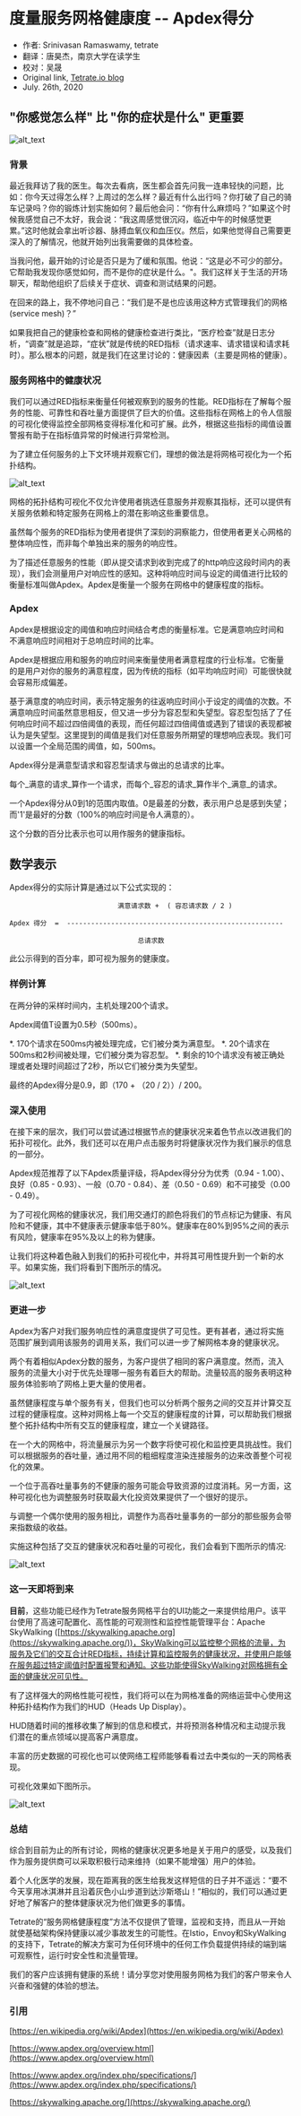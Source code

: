 # 度量服务网格健康度 -- Apdex得分
- 作者: Srinivasan Ramaswamy, tetrate
- 翻译：唐昊杰，南京大学在读学生
- 校对：吴晟
- Original link, [Tetrate.io blog](https://www.tetrate.io/blog/the-apdex-score-for-measuring-service-mesh-health/)
- July. 26th, 2020

## "你感觉怎么样" 比 "你的症状是什么" 更重要

![alt_text](../../.vuepress/public/static/blog/2020-07-26-apdex-and-skywalking/intro_image.png "Intro to Apdex")

### **背景**

最近我拜访了我的医生。每次去看病，医生都会首先问我一连串轻快的问题，比如：你今天过得怎么样？上周过的怎么样？最近有什么出行吗？你打破了自己的骑车记录吗？你的锻炼计划实施如何？最后他会问：“你有什么麻烦吗？”如果这个时候我感觉自己不太好，我会说：“我这周感觉很沉闷，临近中午的时候感觉更累。”这时他就会拿出听诊器、脉搏血氧仪和血压仪。然后，如果他觉得自己需要更深入的了解情况，他就开始列出我需要做的具体检查。

当我问他，最开始的讨论是否只是为了缓和氛围。他说：“这是必不可少的部分。它帮助我发现你感觉如何，而不是你的症状是什么。"。我们这样关于生活的开场聊天，帮助他组织了后续关于症状、调查和测试结果的问题。

在回来的路上，我不停地问自己：“我们是不是也应该用这种方式管理我们的网格(service mesh)？”

如果我把自己的健康检查和网格的健康检查进行类比，“医疗检查”就是日志分析，“调查”就是追踪，“症状”就是传统的RED指标（请求速率、请求错误和请求耗时）。那么根本的问题，就是我们在这里讨论的：健康因素（主要是网格的健康）。


### **服务网格中的健康状况**

我们可以通过RED指标来衡量任何被观察到的服务的性能。RED指标在了解每个服务的性能、可靠性和吞吐量方面提供了巨大的价值。这些指标在网格上的令人信服的可视化使得监控全部网格变得标准化和可扩展。此外，根据这些指标的阈值设置警报有助于在指标值异常的时候进行异常检测。

为了建立任何服务的上下文环境并观察它们，理想的做法是将网格可视化为一个拓扑结构。

![alt_text](../../.vuepress/public/static/blog/2020-07-26-apdex-and-skywalking/mesh-1.png "Topology")

网格的拓扑结构可视化不仅允许使用者挑选任意服务并观察其指标，还可以提供有关服务依赖和特定服务在网格上的潜在影响这些重要信息。

虽然每个服务的RED指标为使用者提供了深刻的洞察能力，但使用者更关心网格的整体响应性，而非每个单独出来的服务的响应性。

为了描述任意服务的性能（即从提交请求到收到完成了的http响应这段时间内的表现），我们会测量用户对响应性的感知。这种将响应时间与设定的阈值进行比较的衡量标准叫做Apdex。Apdex是衡量一个服务在网格中的健康程度的指标。

### **Apdex**

Apdex是根据设定的阈值和响应时间结合考虑的衡量标准。它是满意响应时间和不满意响应时间相对于总响应时间的比率。

Apdex是根据应用和服务的响应时间来衡量使用者满意程度的行业标准。它衡量的是用户对你的服务的满意程度，因为传统的指标（如平均响应时间）可能很快就会容易形成偏差。

基于满意度的响应时间，表示特定服务的往返响应时间小于设定的阈值的次数。不满意响应时间虽然意思相反，但又进一步分为容忍型和失望型。容忍型包括了了任何响应时间不超过四倍阈值的表现，而任何超过四倍阈值或遇到了错误的表现都被认为是失望型。这里提到的阈值是我们对任意服务所期望的理想响应表现。我们可以设置一个全局范围的阈值，如，500ms。

Apdex得分是满意型请求和容忍型请求与做出的总请求的比率。

每个_满意的请求_算作一个请求，而每个_容忍的请求_算作半个_满意_的请求。

一个Apdex得分从0到1的范围内取值。0是最差的分数，表示用户总是感到失望；而'1'是最好的分数（100%的响应时间是令人满意的）。

这个分数的百分比表示也可以用作服务的健康指标。


## **数学表示**

Apdex得分的实际计算是通过以下公式实现的：

```
		                   满意请求数 +  ( 容忍请求数 / 2 )

Apdex 得分  =  ------------------------------------------------------

                                总请求数
```

此公示得到的百分率，即可视为服务的健康度。


### **样例计算**


在两分钟的采样时间内，主机处理200个请求。

Apdex阈值T设置为0.5秒（500ms）。

*.	170个请求在500ms内被处理完成，它们被分类为满意型。
*.	20个请求在500ms和2秒间被处理，它们被分类为容忍型。
*.	剩余的10个请求没有被正确处理或者处理时间超过了2秒，所以它们被分类为失望型。

最终的Apdex得分是0.9，即（170 + （20 / 2））/ 200。


### **深入使用**

在接下来的层次，我们可以尝试通过根据节点的健康状况来着色节点以改进我们的拓扑可视化。此外，我们还可以在用户点击服务时将健康状况作为我们展示的信息的一部分。

Apdex规范推荐了以下Apdex质量评级，将Apdex得分分为优秀（0.94 - 1.00）、良好（0.85 - 0.93）、一般（0.70 - 0.84）、差（0.50 - 0.69）和不可接受（0.00 - 0.49）。

为了可视化网格的健康状况，我们用交通灯的颜色将我们的节点标记为健康、有风险和不健康，其中不健康表示健康率低于80%。健康率在80%到95%之间的表示有风险，健康率在95%及以上的称为健康。

让我们将这种着色融入到我们的拓扑可视化中，并将其可用性提升到一个新的水平。如果实施，我们将看到下图所示的情况。

![alt_text](../../.vuepress/public/static/blog/2020-07-26-apdex-and-skywalking/mesh-2.png "Health For Services")

### **更进一步**

Apdex为客户对我们服务响应性的满意度提供了可见性。更有甚者，通过将实施范围扩展到调用该服务的调用关系，我们可以进一步了解网格本身的健康状况。

两个有着相似Apdex分数的服务，为客户提供了相同的客户满意度。然而，流入服务的流量大小对于优先处理哪一服务有着巨大的帮助。流量较高的服务表明这种服务体验影响了网格上更大量的使用者。

虽然健康程度与单个服务有关，但我们也可以分析两个服务之间的交互并计算交互过程的健康程度。这种对网格上每一个交互的健康程度的计算，可以帮助我们根据整个拓扑结构中所有交互的健康程度，建立一个关键路径。

在一个大的网格中，将流量展示为另一个数字将使可视化和监控更具挑战性。我们可以根据服务的吞吐量，通过用不同的粗细程度渲染连接服务的边来改善整个可视化的效果。

一个位于高吞吐量事务的不健康的服务可能会导致资源的过度消耗。另一方面，这种可视化也为调整服务时获取最大化投资效果提供了一个很好的提示。

与调整一个偶尔使用的服务相比，调整作为高吞吐量事务的一部分的那些服务会带来指数级的收益。

实施这种包括了交互的健康状况和吞吐量的可视化，我们会看到下图所示的情况:

![alt_text](../../.vuepress/public/static/blog/2020-07-26-apdex-and-skywalking/mesh-4.png "Health for Services and Interactions")

### **这一天即将到来**

**目前**，这些功能已经作为Tetrate服务网格平台的UI功能之一来提供给用户。该平台使用了高速可配置化、高性能的可观测性和监控性能管理平台：Apache SkyWalking ([https://skywalking.apache.org](https://skywalking.apache.org/))，SkyWalking可以监控整个网格的流量，为服务及它们的交互合计RED指标，持续计算和监控服务的健康状况，并使用户能够在服务超过特定阈值时配置报警和通知。这些功能使得SkyWalking对网格拥有全面的健康状况可见性。

有了这样强大的网格性能可视性，我们将可以在为网格准备的网络运营中心使用这种拓扑结构作为我们的HUD（Heads Up Display）。 

HUD随着时间的推移收集了解到的信息和模式，并将预测各种情况和主动提示我们潜在的重点领域以提高客户满意度。

丰富的历史数据的可视化也可以使网络工程师能够看看过去中类似的一天的网格表现。

可视化效果如下图所示。

![alt_text](../../.vuepress/public/static/blog/2020-07-26-apdex-and-skywalking/mesh-5.png "Health and Prediction")

### **总结**

综合到目前为止的所有讨论，网格的健康状况更多地是关于用户的感受，以及我们作为服务提供商可以采取积极行动来维持（如果不能增强）用户的体验。

着个人化医学的发展，现在距离我的医生给我发这样短信的日子并不遥远：“要不今天享用冰淇淋并且沿着灰色小山步道到达沙斯塔山！”相似的，我们可以通过更好地了解客户的整体健康状况为他们做更多的事情。

Tetrate的“服务网格健康程度”方法不仅提供了管理，监视和支持，而且从一开始就使基础架构保持健康以减少事故发生的可能性。在Istio，Envoy和SkyWalking的支持下，Tetrate的解决方案可为任何环境中的任何工作负载提供持续的端到端可观察性，运行时安全性和流量管理。

我们的客户应该拥有健康的系统！请分享您对使用服务网格为我们的客户带来令人兴奋和强健的体验的想法。

### **引用**

[https://en.wikipedia.org/wiki/Apdex](https://en.wikipedia.org/wiki/Apdex)

[https://www.apdex.org/overview.html](https://www.apdex.org/overview.html)

[https://www.apdex.org/index.php/specifications/](https://www.apdex.org/index.php/specifications/)

[https://skywalking.apache.org/](https://skywalking.apache.org/)
